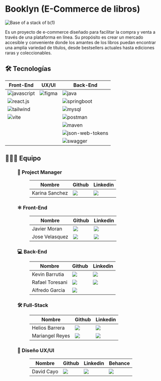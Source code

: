 ﻿# Booklyn (E-Commerce de libros)

![Base of a stack of b(1)](https://github.com/No-Country/c18-46-t-java-react/assets/169822154/9a6aea58-a737-4ad6-b2c8-5e8cf762299e)

Es un proyecto de e-commerce diseñado para facilitar la compra y venta a través de una plataforma en línea. Su propósito es crear un mercado accesible y conveniente donde los amantes de los libros puedan encontrar una amplia variedad de títulos, desde bestsellers actuales hasta ediciones raras y coleccionables.

## 🛠️ Tecnologías

<div>
  <table>
    <thead>
      <tr>
        <th>Front-End</th>
        <th>UX/UI</th>
        <th>Back-End</th>
      </tr>
    </thead>
    <tbody>
      <tr>
        <td>
          <img alt="javascript" src="https://img.shields.io/badge/Javascript-%23F7DF1E?logo=javascript&logoColor=white">
        </td>
        <td>
          <img alt="figma" src="https://img.shields.io/badge/Figma-%23F24E1E?logo=figma&logoColor=white">
        </td>
        <td>
          <img alt="java" src="https://img.shields.io/badge/Java-%23ED8B00.svg?logo=openjdk&logoColor=white">
        </td>
      </tr>
      <tr>
        <td>
          <img alt="react.js" src="https://img.shields.io/badge/React.js-%2361DAFB?logo=react&logoColor=white">
        </td>
        <td></td>
        <td>
        <img alt="springboot" src="https://img.shields.io/badge/Spring_Boot-F2F4F9?logo=spring-boot&logoColor=white">
        </td>
      </tr>
      <tr>
        <td>
          <img alt="tailwind" src="https://img.shields.io/badge/Tailwind-%2306B6D4?logo=tailwind%20css">
        </td>
        <td></td>
        <td>
          <img alt="mysql" src="https://img.shields.io/badge/MySQL-005C84?logo=mysql&logoColor=white">
        </td>
      </tr>
      <tr>
        <td>
          <img alt="vite" src="https://img.shields.io/badge/Vite-%23646CFF?logo=vite&logoColor=white">
        </td>
        <td></td>
        <td>
          <img alt="postman" src="https://img.shields.io/badge/Postman-FF6C37?logo=Postman&logoColor=white">
        </td>
      </tr>
      <tr>
        <td></td>
        <td></td>
        <td>
          <img alt="maven" src="https://img.shields.io/badge/Apache_maven-C71A36?logo=apachemaven&logoColor=white">
        </td>
      </tr>
      <tr>
        <td></td>
        <td></td>
        <td>
          <img alt="json-web-tokens" src="https://img.shields.io/badge/JSON%20Web%20Tokens-%23000000?logo=json%20web%20tokens&logoColor=white">
        </td>
      </tr>
      <tr>
        <td></td>
        <td></td>
        <td>
          <img alt="swagger" src="https://img.shields.io/badge/Swagger-85EA2D?logo=Swagger&logoColor=white">
        </td>
      </tr>
    </tbody>
  </table>
</div>

## 🧑‍🤝‍🧑 Equipo

<div>
  <dl>
  <dd>
    <h3>📝 Project Manager</h3>
    <dl>
      <dd>
        <table>
          <thead>
            <tr>
              <th>Nombre</th>
              <th>Github</th>
              <th>Linkedin</th>
            </tr>
          </thead>
          <tbody>
            <tr>
              <td>Karina Sanchez</td>
              <td>
                <a href="https://github.com/Karinathalie" target="_blank">
                  <img src="https://img.shields.io/badge/github-%23121011.svg?&style=for-the-badge&logo=github&logoColor=white"/>
                </a>
              </td>
              <td>
                <a href="https://www.linkedin.com/in/karinasanchezgamez/" target="_blank">
                  <img src="https://img.shields.io/badge/linkedin-%230A66C2.svg?&style=for-the-badge&logo=linkedin&logoColor=white"/>
                </a>
              </td>
            </tr>
          </tbody>
        </table>
      </dd>
    </dl>
  </dd>
  <dd>
    <h3>⚛️ Front-End</h3>
    <dl>
      <dd>
        <table>
          <thead>
            <tr>
              <th>Nombre</th>
              <th>Github</th>
              <th>Linkedin</th>
            </tr>
          </thead>
          <tbody>
            <tr>
              <td>Javier Moran</td>
              <td>
                <a href="https://github.com/tecnycompu" target="_blank">
                  <img src="https://img.shields.io/badge/github-%23121011.svg?&style=for-the-badge&logo=github&logoColor=white"/>
                </a>
              </td>
              <td>
                <a href="https://www.linkedin.com/in/javier-moran-rodriguez/" target="_blank">
                  <img src="https://img.shields.io/badge/linkedin-%230A66C2.svg?&style=for-the-badge&logo=linkedin&logoColor=white"/>
                </a>
              </td>
            </tr>
            <tr>
              <td>Jose Velasquez</td>
              <td>
                <a href="https://github.com/jdvd01" target="_blank">
                  <img src="https://img.shields.io/badge/github-%23121011.svg?&style=for-the-badge&logo=github&logoColor=white"/>
                </a>
              </td>
              <td>
                <a href="https://www.linkedin.com/in/jdvd01/" target="_blank">
                  <img src="https://img.shields.io/badge/linkedin-%230A66C2.svg?&style=for-the-badge&logo=linkedin&logoColor=white"/>
                </a>
              </td>
            </tr>
          </tbody>
        </table>
      </dd>
    </dl>
  </dd>
  <dd>
    <h3>💻 Back-End</h3>
    <dl>
      <dd>
        <table>
          <thead>
            <tr>
              <th>Nombre</th>
              <th>Github</th>
              <th>Linkedin</th>
            </tr>
          </thead>
          <tbody>
            <tr>
              <td>Kevin Barrutia</td>
              <td>
                <a href="https://github.com/KevinBarrutia" target="_blank">
                  <img src="https://img.shields.io/badge/github-%23121011.svg?&style=for-the-badge&logo=github&logoColor=white"/>
                </a>
              </td>
              <td>
                <a href="https://www.linkedin.com/in/kevin-barrutia-1a42a01aa/" target="_blank">
                  <img src="https://img.shields.io/badge/linkedin-%230A66C2.svg?&style=for-the-badge&logo=linkedin&logoColor=white"/>
                </a>
              </td>
            </tr>
            <tr>
              <td>Rafael Toresani</td>
              <td>
                <a href="https://github.com/RafaToresani" target="_blank">
                  <img src="https://img.shields.io/badge/github-%23121011.svg?&style=for-the-badge&logo=github&logoColor=white"/>
                </a>
              </td>
              <td>
                <a href="https://www.linkedin.com/in/rtoresani/" target="_blank">
                  <img src="https://img.shields.io/badge/linkedin-%230A66C2.svg?&style=for-the-badge&logo=linkedin&logoColor=white"/>
                </a>
              </td>
            </tr>
            <tr>
              <td>Alfredo Garcia</td>
              <td>
                <a href="https://github.com/AlfredDev" target="_blank">
                  <img src="https://img.shields.io/badge/github-%23121011.svg?&style=for-the-badge&logo=github&logoColor=white"/>
                </a>
              </td>
              <td>
                <!-- <a href="" target="_blank">
                  <img src="https://img.shields.io/badge/linkedin-%230A66C2.svg?&style=for-the-badge&logo=linkedin&logoColor=white"/>
                </a> -->
              </td>
            </tr>
          </tbody>
        </table>
      </dd>
    </dl>
  </dd>
  <dd>
    <h3>🛠️ Full-Stack</h3>
    <dl>
      <dd>
        <table>
          <thead>
            <tr>
              <th>Nombre</th>
              <th>Github</th>
              <th>Linkedin</th>
            </tr>
          </thead>
          <tbody>
            <tr>
              <td>Helios Barrera</td>
              <td>
                <a href="https://github.com/quserforgitp" target="_blank">
                  <img src="https://img.shields.io/badge/github-%23121011.svg?&style=for-the-badge&logo=github&logoColor=white"/>
                </a>
              </td>
              <td>
                <a href="https://www.linkedin.com/in/qlessenp/" target="_blank">
                  <img src="https://img.shields.io/badge/linkedin-%230A66C2.svg?&style=for-the-badge&logo=linkedin&logoColor=white"/>
                </a>
              </td>
            </tr>
            <tr>
              <td>Mariangel Reyes</td>
              <td>
                <a href="https://github.com/AngelQReid" target="_blank">
                  <img src="https://img.shields.io/badge/github-%23121011.svg?&style=for-the-badge&logo=github&logoColor=white"/>
                </a>
              </td>
              <td>
                <a href="https://www.linkedin.com/in/mariangel-reyes-960428214" target="_blank">
                  <img src="https://img.shields.io/badge/linkedin-%230A66C2.svg?&style=for-the-badge&logo=linkedin&logoColor=white"/>
                </a>
              </td>
            </tr>
          </tbody>
        </table>
      </dd>
    </dl>
  </dd>
  <dd>
    <h3>🎨 Diseño UX/UI</h3>
    <dl>
      <dd>
        <table>
          <thead>
            <tr>
              <th>Nombre</th>
              <th>Github</th>
              <th>Linkedin</th>
              <th>Behance</th>
            </tr>
          </thead>
          <tbody>
            <tr>
              <td>David Cayo</td>
              <td>
                <a href="https://github.com/davidcayo">
                  <img src="https://img.shields.io/badge/github-%23121011.svg?&style=for-the-badge&logo=github&logoColor=white"/>
                </a>
              </td>
              <td>
                <a href="https://www.linkedin.com/in/davidcayo/">
                  <img src="https://img.shields.io/badge/linkedin-%230A66C2.svg?&style=for-the-badge&logo=linkedin&logoColor=white"/>
                </a>
              </td>
              <td>
                <a href="https://www.behance.net/davidcayo">
                  <img src="https://img.shields.io/badge/behance-%231769FF.svg?&style=for-the-badge&logo=behance&logoColor=white">
                </a>
              </td>
            </tr>
          </tbody>
        </table>
      </dd>
    </dl>
  </dd>
</dl>

</div>
